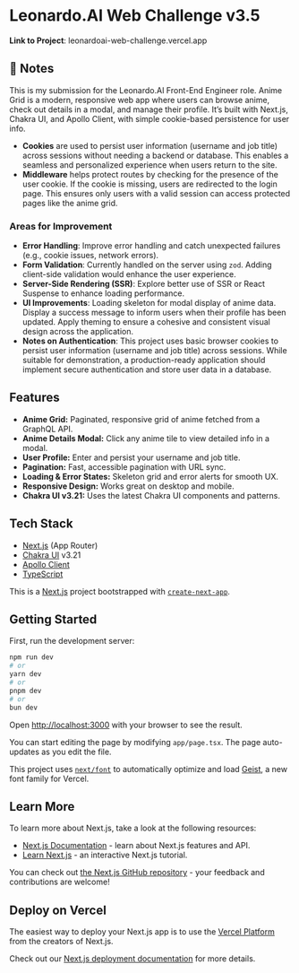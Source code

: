 # Leonardo.AI Web Challenge v3.5

**Link to Project**: leonardoai-web-challenge.vercel.app

## 📝 Notes

This is my submission for the Leonardo.AI Front-End Engineer role.
Anime Grid is a modern, responsive web app where users can browse anime, check out details in a modal, and manage their profile. 
It’s built with Next.js, Chakra UI, and Apollo Client, with simple cookie-based persistence for user info.

- **Cookies** are used to persist user information (username and job title) across sessions without needing a backend or database. This enables a seamless and personalized experience when users return to the site.
- **Middleware** helps protect routes by checking for the presence of the user cookie. If the cookie is missing, users are redirected to the login page. This ensures only users with a valid session can access protected pages like the anime grid.

### Areas for Improvement

- **Error Handling**: Improve error handling and catch unexpected failures (e.g., cookie issues, network errors).
- **Form Validation**: Currently handled on the server using `zod`. Adding client-side validation would enhance the user experience.
- **Server-Side Rendering (SSR)**: Explore better use of SSR or React Suspense to enhance loading performance.
- **UI Improvements**: Loading skeleton for modal display of anime data. Display a success message to inform users when their profile has been updated. Apply theming to ensure a cohesive and consistent visual design across the application.
- **Notes on Authentication**: This project uses basic browser cookies to persist user information (username and job title) across sessions. While suitable for demonstration, a production-ready application should implement secure authentication and store user data in a database.

## Features

- **Anime Grid:** Paginated, responsive grid of anime fetched from a GraphQL API.
- **Anime Details Modal:** Click any anime tile to view detailed info in a modal.
- **User Profile:** Enter and persist your username and job title.
- **Pagination:** Fast, accessible pagination with URL sync.
- **Loading & Error States:** Skeleton grid and error alerts for smooth UX.
- **Responsive Design:** Works great on desktop and mobile.
- **Chakra UI v3.21:** Uses the latest Chakra UI components and patterns.

## Tech Stack

- [Next.js](https://nextjs.org/) (App Router)
- [Chakra UI](https://chakra-ui.com/) v3.21
- [Apollo Client](https://www.apollographql.com/docs/react/)
- [TypeScript](https://www.typescriptlang.org/)

This is a [Next.js](https://nextjs.org) project bootstrapped with [`create-next-app`](https://nextjs.org/docs/app/api-reference/cli/create-next-app).

## Getting Started

First, run the development server:

```bash
npm run dev
# or
yarn dev
# or
pnpm dev
# or
bun dev
```

Open [http://localhost:3000](http://localhost:3000) with your browser to see the result.

You can start editing the page by modifying `app/page.tsx`. The page auto-updates as you edit the file.

This project uses [`next/font`](https://nextjs.org/docs/app/building-your-application/optimizing/fonts) to automatically optimize and load [Geist](https://vercel.com/font), a new font family for Vercel.

## Learn More

To learn more about Next.js, take a look at the following resources:

- [Next.js Documentation](https://nextjs.org/docs) - learn about Next.js features and API.
- [Learn Next.js](https://nextjs.org/learn) - an interactive Next.js tutorial.

You can check out [the Next.js GitHub repository](https://github.com/vercel/next.js) - your feedback and contributions are welcome!

## Deploy on Vercel

The easiest way to deploy your Next.js app is to use the [Vercel Platform](https://vercel.com/new?utm_medium=default-template&filter=next.js&utm_source=create-next-app&utm_campaign=create-next-app-readme) from the creators of Next.js.

Check out our [Next.js deployment documentation](https://nextjs.org/docs/app/building-your-application/deploying) for more details.
